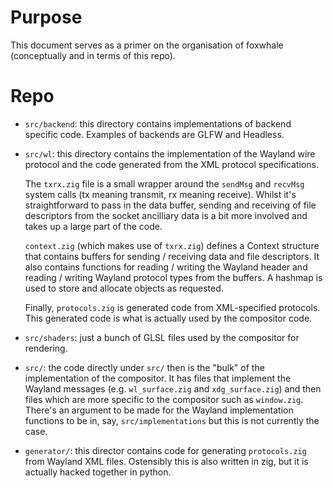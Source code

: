 # Purpose

This document serves as a primer on the organisation of foxwhale (conceptually and
in terms of this repo).

# Repo

- `src/backend`: this directory contains implementations of backend specific code.
   Examples of backends are GLFW and Headless.
- `src/wl`: this directory contains the implementation of the Wayland wire protocol
   and the code generated from the XML protocol specifications.
   
   The `txrx.zig` file is a small wrapper around the `sendMsg` and `recvMsg` system
   calls (tx meaning transmit, rx meaning receive). Whilst it's straightforward to
   pass in the data buffer, sending and receiving of file descriptors from the
   socket ancilliary data is a bit more involved and takes up a large part of the code.

   `context.zig` (which makes use of `txrx.zig`) defines a Context structure that
   contains buffers for sending / receiving data and file descriptors. It also 
   contains functions for reading / writing the Wayland header and reading / writing
   Wayland protocol types from the buffers. A hashmap is used to store and allocate
   objects as requested.

   Finally, `protocols.zig` is generated code from XML-specified protocols. This generated
   code is what is actually used by the compositor code.
- `src/shaders`: just a bunch of GLSL files used by the compositor for rendering.
- `src/`: the code directly under `src/` then is the "bulk" of the implementation of the
  compositor. It has files that implement the Wayland messages (e.g. `wl_surface.zig` and
  `xdg_surface.zig`) and then files which are more specific to the compositor such as
  `window.zig`. There's an argument to be made for the Wayland implementation functions to
  be in, say, `src/implementations` but this is not currently the case.
- `generator/`: this director contains code for generating `protocols.zig` from Wayland XML
  files. Ostensibly this is also written in zig, but it is actually hacked together in python.
   